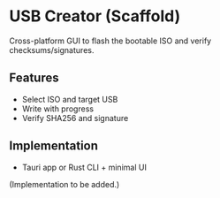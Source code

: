 # USB Creator (Scaffold)

Cross-platform GUI to flash the bootable ISO and verify checksums/signatures.

## Features
- Select ISO and target USB
- Write with progress
- Verify SHA256 and signature

## Implementation
- Tauri app or Rust CLI + minimal UI

(Implementation to be added.)
